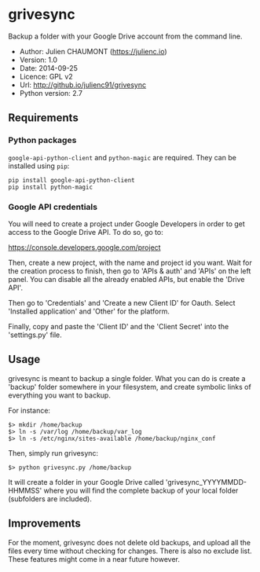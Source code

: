 grivesync
=========

Backup a folder with your Google Drive account from the command line.

* Author: Julien CHAUMONT (https://julienc.io)
* Version: 1.0
* Date: 2014-09-25
* Licence: GPL v2
* Url: http://github.io/julienc91/grivesync
* Python version: 2.7

## Requirements

### Python packages

`google-api-python-client` and `python-magic` are required. They can
be installed using `pip`:

    pip install google-api-python-client
    pip install python-magic

    
### Google API credentials

You will need to create a project under Google Developers in order to
get access to the Google Drive API. To do so, go to:

https://console.developers.google.com/project

Then, create a new project, with the name and project id you
want. Wait for the creation process to finish, then go to 'APIs &
auth' and 'APIs' on the left panel. You can disable all the already
enabled APIs, but enable the 'Drive API'.

Then go to 'Credentials' and 'Create a new Client ID' for
Oauth. Select 'Installed application' and 'Other' for the platform.

Finally, copy and paste the 'Client ID' and the 'Client Secret' into the
'settings.py' file.


## Usage

grivesync is meant to backup a single folder. What you can do is
create a 'backup' folder somewhere in your filesystem, and create
symbolic links of everything you want to backup.

For instance:

    $> mkdir /home/backup
    $> ln -s /var/log /home/backup/var_log
    $> ln -s /etc/nginx/sites-available /home/backup/nginx_conf
    
Then, simply run grivesync:

    $> python grivesync.py /home/backup
    
It will create a folder in your Google Drive called
'grivesync_YYYYMMDD-HHMMSS' where you will find the complete backup of
your local folder (subfolders are included).


## Improvements

For the moment, grivesync does not delete old backups, and upload all
the files every time without checking for changes. There is also no
exclude list. These features might come in a near future however.

